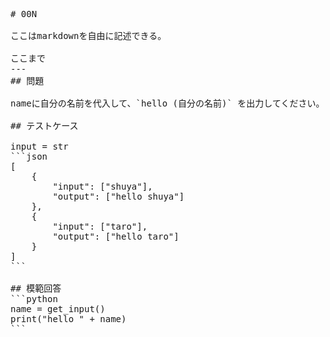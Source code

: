 <pre>
# 00N

ここはmarkdownを自由に記述できる。

ここまで
---
## 問題

nameに自分の名前を代入して、`hello (自分の名前)` を出力してください。

## テストケース

input = str
```json
[
	{
		"input": ["shuya"],
		"output": ["hello shuya"]
  	},
	{
		"input": ["taro"],
		"output": ["hello taro"]
	}
]
```

## 模範回答
```python
name = get_input()
print("hello " + name)
```
</pre>